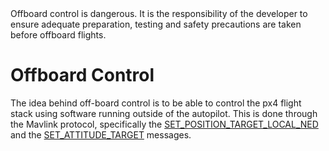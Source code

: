 <aside class="caution">
Offboard control is dangerous. It is the responsibility of the developer to ensure adequate preparation, testing and safety precautions are taken before offboard flights.
</aside>

# Offboard Control

The idea behind off-board control is to be able to control the px4 flight stack using software running outside of the autopilot. This is done through the Mavlink protocol, specifically the [SET_POSITION_TARGET_LOCAL_NED](https://pixhawk.ethz.ch/mavlink/#SET_POSITION_TARGET_LOCAL_NED) and the [SET_ATTITUDE_TARGET](https://pixhawk.ethz.ch/mavlink/#SET_ATTITUDE_TARGET) messages.
